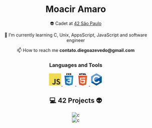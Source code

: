 <h1 align="center">Moacir Amaro</h1>

<p align="center">👽 Cadet at <a href="https://www.42sp.org.br/">42 São Paulo</a></p>

<p align="center">🌱 I’m currently learning C, Unix, AppsScript, JavaScript and software engineer</p>

<p align="center">📫 How to reach me <strong>contato.diegoazevedo@gmail.com</strong></p>

<h3 align="center">Languages and Tools</h3>
<p align="center">
<a href="https://developer.mozilla.org/en-US/docs/Web/JavaScript" target="_blank"> <img src="https://raw.githubusercontent.com/devicons/devicon/master/icons/javascript/javascript-original.svg" alt="javascript" width="40" height="40"/> </a> 
<a href="https://www.w3schools.com/css/" target="_blank"> <img src="https://raw.githubusercontent.com/devicons/devicon/master/icons/css3/css3-original-wordmark.svg" alt="css3" width="40" height="40"/> </a> <a href="https://www.w3.org/html/" target="_blank"> <img src="https://raw.githubusercontent.com/devicons/devicon/master/icons/html5/html5-original-wordmark.svg" alt="html5" width="40" height="40"/> </a>
 <img src="https://raw.githubusercontent.com/devicons/devicon/master/icons/c/c-original.svg" alt="c" width="40" height="40"/> </a>  </p>

<h2 align="center">💻 42 Projects 👽</h2>
<p align="center"> 
<img src="https://game.42sp.org.br/static/assets/achievements/libfte.png" alt="c" width="auto" height="auto"/>
<br>
<img src="https://badge42.herokuapp.com/api/stats/mamaro-d?privacyEmail=true&privacyName=true&darkmode=true&cursus=42cursus" alt="c" width="auto" height="auto"/>

</p>
